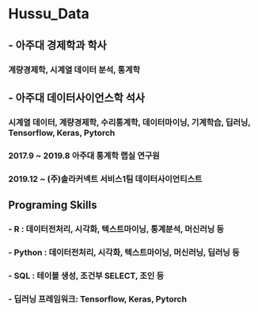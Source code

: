 # Hussu_Data
## - 아주대 경제학과 학사
### 계량경제학, 시계열 데이터 분석, 통계학
## - 아주대 데이터사이언스학 석사
### 시계열 데이터, 계량경제학, 수리통계학, 데이터마이닝, 기계학습, 딥러닝, Tensorflow, Keras, Pytorch
### 2017.9 ~ 2019.8 아주대 통계학 랩실 연구원
### 2019.12 ~ (주)솔라커넥트 서비스1팀 데이터사이언티스트

## Programing Skills
### - R : 데이터전처리, 시각화, 텍스트마이닝, 통계분석, 머신러닝 등
### - Python : 데이터전처리, 시각화, 텍스트마이닝, 머신러닝, 딥러닝 등
### - SQL : 테이블 생성, 조건부 SELECT, 조인 등
### - 딥러닝 프레임워크: Tensorflow, Keras, Pytorch